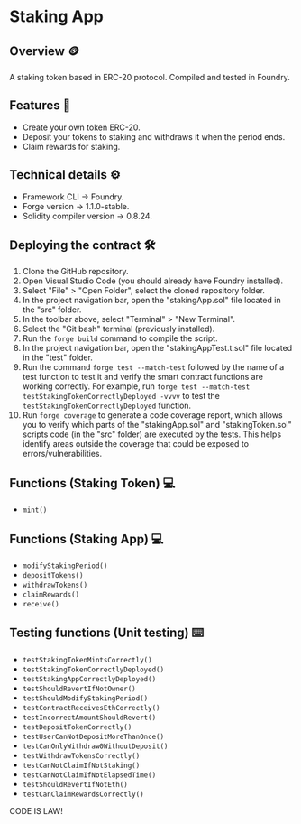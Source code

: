 # Staking App
## Overview 🪙
A staking token based in ERC-20 protocol. Compiled and tested in Foundry.
## Features 📃
* Create your own token ERC-20.
* Deposit your tokens to staking and withdraws it when the period ends.
* Claim rewards for staking.
## Technical details ⚙️
* Framework CLI -> Foundry.
* Forge version -> 1.1.0-stable.
* Solidity compiler version -> 0.8.24.
## Deploying the contract 🛠️
1. Clone the GitHub repository.
2. Open Visual Studio Code (you should already have Foundry installed).
3. Select "File" > "Open Folder", select the cloned repository folder.
4. In the project navigation bar, open the "stakingApp.sol" file located in the "src" folder.
5. In the toolbar above, select "Terminal" > "New Terminal".
6. Select the "Git bash" terminal (previously installed).
7. Run the `forge build` command to compile the script.
8. In the project navigation bar, open the "stakingAppTest.t.sol" file located in the "test" folder.
9. Run the command `forge test --match-test` followed by the name of a test function to test it and verify the smart contract functions are working correctly. For example, run `forge test --match-test testStakingTokenCorrectlyDeployed -vvvv` to test the `testStakingTokenCorrectlyDeployed` function.
10. Run `forge coverage` to generate a code coverage report, which allows you to verify which parts of the "stakingApp.sol" and "stakingToken.sol" scripts code (in the "src" folder) are executed by the tests. This helps identify areas outside the coverage that could be exposed to errors/vulnerabilities.
## Functions (Staking Token) 💻
* `mint()`
## Functions (Staking App) 💻
* `modifyStakingPeriod()`
* `depositTokens()`
* `withdrawTokens()`
* `claimRewards()`
* `receive()`
## Testing functions (Unit testing) ⌨️
* `testStakingTokenMintsCorrectly()`
* `testStakingTokenCorrectlyDeployed()`
* `testStakingAppCorrectlyDeployed()`
* `testShouldRevertIfNotOwner()`
* `testShouldModifyStakingPeriod()`
* `testContractReceivesEthCorrectly()`
* `testIncorrectAmountShouldRevert()`
* `testDepositTokenCorrectly()`
* `testUserCanNotDepositMoreThanOnce()`
* `testCanOnlyWithdraw0WithoutDeposit()`
* `testWithdrawTokensCorrectly()`
* `testCanNotClaimIfNotStaking()`
* `testCanNotClaimIfNotElapsedTime()`
* `testShouldRevertIfNotEth()`
* `testCanClaimRewardsCorrectly()`

CODE IS LAW!

